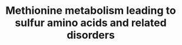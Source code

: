 ---
annotations:
- id: PW:0001832
  parent: regulatory pathway
  type: Pathway Ontology
  value: altered metal homeostasis pathway
- id: DOID:0050544
  parent: genetic disease
  type: Disease Ontology
  value: hypermethioninemia
- id: PW:0001841
  parent: disease pathway
  type: Pathway Ontology
  value: homocystinuria pathway
- id: DOID:9263
  parent: genetic disease
  type: Disease Ontology
  value: homocystinuria
- id: DOID:0090142
  parent: genetic disease
  type: Disease Ontology
  value: cystathioninuria
- id: PW:0002471
  parent: disease pathway
  type: Pathway Ontology
  value: hypermethioninemia pathway
- id: DOID:0111038
  parent: genetic disease
  type: Disease Ontology
  value: hypermethioninemia due to adenosine kinase deficiency
- id: PW:0002561
  parent: disease pathway
  type: Pathway Ontology
  value: cystathioninuria pathway
- id: DOID:0111037
  parent: genetic disease
  type: Disease Ontology
  value: glycine N-methyltransferase deficiency
- id: PW:0001078
  parent: classic metabolic pathway
  type: Pathway Ontology
  value: cysteine and methionine metabolic pathway
- id: DOID:0111270
  parent: genetic disease
  type: Disease Ontology
  value: isolated sulfite oxidase deficiency
- id: DOID:0111039
  parent: genetic disease
  type: Disease Ontology
  value: hypermethioninemia with deficiency of S-adenosylhomocysteine hydrolase
- id: PW:0001647
  parent: disease pathway
  type: Pathway Ontology
  value: sulfite oxidase deficiency pathway
- id: PW:0001868
  parent: disease pathway
  type: Pathway Ontology
  value: hypermethioninemia pathway
- id: PW:0001302
  parent: regulatory pathway
  type: Pathway Ontology
  value: methionine degradation pathway
- id: PW:0000013
  parent: disease pathway
  type: Pathway Ontology
  value: disease pathway
- id: PW:0002299
  parent: disease pathway
  type: Pathway Ontology
  value: glycine N-methyltransferase deficiency pathway
authors:
- HRitter
- Egonw
- Khanspers
- DeSl
- Elisson nl
- IreneHemel
- MaintBot
- Fehrhart
- Eweitz
- Finterly
description: This pathway visualises the conversion of methionine to inorganic sulphates
  (involving the formation of homocysteine, a  toxic intermediate also related to
  MTHFR deficiency [https://www.wikipathways.org/index.php/Pathway:WP4288]). Methionine,
  an essential amino acid, is taken in from diet and can be created from breaking
  down proteins.  This pathway was inspired by Chapter 3 of the book of Blau (ISBN
  3642403360 (978-3642403361)).
last-edited: 2021-11-30
ndex: 618a26c4-8b6a-11eb-9e72-0ac135e8bacf
organisms:
- Homo sapiens
redirect_from:
- /index.php/Pathway:WP4292
- /instance/WP4292
- /instance/WP4292_rr124270
revision: r124270
schema-jsonld:
- '@context': https://schema.org/
  '@id': https://wikipathways.github.io/pathways/WP4292.html
  '@type': Dataset
  creator:
    '@type': Organization
    name: WikiPathways
  description: This pathway visualises the conversion of methionine to inorganic sulphates
    (involving the formation of homocysteine, a  toxic intermediate also related to
    MTHFR deficiency [https://www.wikipathways.org/index.php/Pathway:WP4288]). Methionine,
    an essential amino acid, is taken in from diet and can be created from breaking
    down proteins.  This pathway was inspired by Chapter 3 of the book of Blau (ISBN
    3642403360 (978-3642403361)).
  keywords:
  - ADKD
  - AHCY
  - AMP
  - ATP
  - Adenosine
  - BMT
  - Beta-Sulfinyl pyruvate
  - Betaine
  - CBS
  - CSAT
  - CTH
  - CyD
  - CySD
  - Cystathionine
  - Cysteine
  - Cysteine sulfinic acid
  - Diphosphate ion
  - GNMT
  - Glycine
  - H2O
  - HTOx
  - Homocysteine
  - Hypotaurine
  - MAT1A
  - MAT2A
  - MAT2B
  - MS
  - Methionine
  - Methionine adenosyltransferase I/III
  - Methyl-cobalamin
  - Phosphate ion
  - S-Adenosylhomocysteine
  - S-Adenosylmethionine
  - SUOX
  - Sarcosine
  - Sulfate
  - Sulfite
  - Sulphocysteine
  - Taurine
  license: CC0
  name: Methionine metabolism leading to sulfur amino acids and related disorders
seo: CreativeWork
title: Methionine metabolism leading to sulfur amino acids and related disorders
wpid: WP4292
---